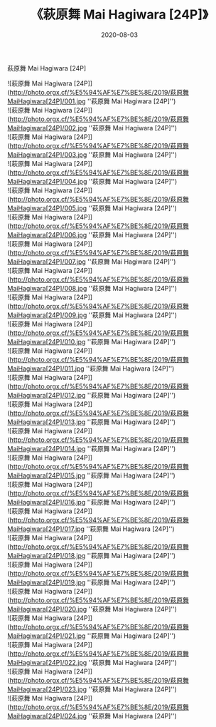 ﻿---
layout: post
title:  《萩原舞 Mai Hagiwara [24P]》
date:   2020-08-03
img: http://photo.orgx.cf/%E5%94%AF%E7%BE%8E/2019/萩原舞MaiHagiwara[24P]/000.jpg
tags: [美女, 清纯, 唯美]
---

萩原舞 Mai Hagiwara [24P]

![萩原舞 Mai Hagiwara [24P]](http://photo.orgx.cf/%E5%94%AF%E7%BE%8E/2019/萩原舞MaiHagiwara[24P]/001.jpg ''萩原舞 Mai Hagiwara [24P]'') <br>
![萩原舞 Mai Hagiwara [24P]](http://photo.orgx.cf/%E5%94%AF%E7%BE%8E/2019/萩原舞MaiHagiwara[24P]/002.jpg ''萩原舞 Mai Hagiwara [24P]'') <br>
![萩原舞 Mai Hagiwara [24P]](http://photo.orgx.cf/%E5%94%AF%E7%BE%8E/2019/萩原舞MaiHagiwara[24P]/003.jpg ''萩原舞 Mai Hagiwara [24P]'') <br>
![萩原舞 Mai Hagiwara [24P]](http://photo.orgx.cf/%E5%94%AF%E7%BE%8E/2019/萩原舞MaiHagiwara[24P]/004.jpg ''萩原舞 Mai Hagiwara [24P]'') <br>
![萩原舞 Mai Hagiwara [24P]](http://photo.orgx.cf/%E5%94%AF%E7%BE%8E/2019/萩原舞MaiHagiwara[24P]/005.jpg ''萩原舞 Mai Hagiwara [24P]'') <br>
![萩原舞 Mai Hagiwara [24P]](http://photo.orgx.cf/%E5%94%AF%E7%BE%8E/2019/萩原舞MaiHagiwara[24P]/006.jpg ''萩原舞 Mai Hagiwara [24P]'') <br>
![萩原舞 Mai Hagiwara [24P]](http://photo.orgx.cf/%E5%94%AF%E7%BE%8E/2019/萩原舞MaiHagiwara[24P]/007.jpg ''萩原舞 Mai Hagiwara [24P]'') <br>
![萩原舞 Mai Hagiwara [24P]](http://photo.orgx.cf/%E5%94%AF%E7%BE%8E/2019/萩原舞MaiHagiwara[24P]/008.jpg ''萩原舞 Mai Hagiwara [24P]'') <br>
![萩原舞 Mai Hagiwara [24P]](http://photo.orgx.cf/%E5%94%AF%E7%BE%8E/2019/萩原舞MaiHagiwara[24P]/009.jpg ''萩原舞 Mai Hagiwara [24P]'') <br>
![萩原舞 Mai Hagiwara [24P]](http://photo.orgx.cf/%E5%94%AF%E7%BE%8E/2019/萩原舞MaiHagiwara[24P]/010.jpg ''萩原舞 Mai Hagiwara [24P]'') <br>
![萩原舞 Mai Hagiwara [24P]](http://photo.orgx.cf/%E5%94%AF%E7%BE%8E/2019/萩原舞MaiHagiwara[24P]/011.jpg ''萩原舞 Mai Hagiwara [24P]'') <br>
![萩原舞 Mai Hagiwara [24P]](http://photo.orgx.cf/%E5%94%AF%E7%BE%8E/2019/萩原舞MaiHagiwara[24P]/012.jpg ''萩原舞 Mai Hagiwara [24P]'') <br>
![萩原舞 Mai Hagiwara [24P]](http://photo.orgx.cf/%E5%94%AF%E7%BE%8E/2019/萩原舞MaiHagiwara[24P]/013.jpg ''萩原舞 Mai Hagiwara [24P]'') <br>
![萩原舞 Mai Hagiwara [24P]](http://photo.orgx.cf/%E5%94%AF%E7%BE%8E/2019/萩原舞MaiHagiwara[24P]/014.jpg ''萩原舞 Mai Hagiwara [24P]'') <br>
![萩原舞 Mai Hagiwara [24P]](http://photo.orgx.cf/%E5%94%AF%E7%BE%8E/2019/萩原舞MaiHagiwara[24P]/015.jpg ''萩原舞 Mai Hagiwara [24P]'') <br>
![萩原舞 Mai Hagiwara [24P]](http://photo.orgx.cf/%E5%94%AF%E7%BE%8E/2019/萩原舞MaiHagiwara[24P]/016.jpg ''萩原舞 Mai Hagiwara [24P]'') <br>
![萩原舞 Mai Hagiwara [24P]](http://photo.orgx.cf/%E5%94%AF%E7%BE%8E/2019/萩原舞MaiHagiwara[24P]/017.jpg ''萩原舞 Mai Hagiwara [24P]'') <br>
![萩原舞 Mai Hagiwara [24P]](http://photo.orgx.cf/%E5%94%AF%E7%BE%8E/2019/萩原舞MaiHagiwara[24P]/018.jpg ''萩原舞 Mai Hagiwara [24P]'') <br>
![萩原舞 Mai Hagiwara [24P]](http://photo.orgx.cf/%E5%94%AF%E7%BE%8E/2019/萩原舞MaiHagiwara[24P]/019.jpg ''萩原舞 Mai Hagiwara [24P]'') <br>
![萩原舞 Mai Hagiwara [24P]](http://photo.orgx.cf/%E5%94%AF%E7%BE%8E/2019/萩原舞MaiHagiwara[24P]/020.jpg ''萩原舞 Mai Hagiwara [24P]'') <br>
![萩原舞 Mai Hagiwara [24P]](http://photo.orgx.cf/%E5%94%AF%E7%BE%8E/2019/萩原舞MaiHagiwara[24P]/021.jpg ''萩原舞 Mai Hagiwara [24P]'') <br>
![萩原舞 Mai Hagiwara [24P]](http://photo.orgx.cf/%E5%94%AF%E7%BE%8E/2019/萩原舞MaiHagiwara[24P]/022.jpg ''萩原舞 Mai Hagiwara [24P]'') <br>
![萩原舞 Mai Hagiwara [24P]](http://photo.orgx.cf/%E5%94%AF%E7%BE%8E/2019/萩原舞MaiHagiwara[24P]/023.jpg ''萩原舞 Mai Hagiwara [24P]'') <br>
![萩原舞 Mai Hagiwara [24P]](http://photo.orgx.cf/%E5%94%AF%E7%BE%8E/2019/萩原舞MaiHagiwara[24P]/024.jpg ''萩原舞 Mai Hagiwara [24P]'') <br>
